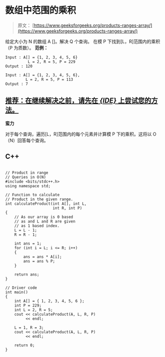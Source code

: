 # 数组中范围的乘积

> 原文： [https://www.geeksforgeeks.org/products-ranges-array/](https://www.geeksforgeeks.org/products-ranges-array/)

给定大小为 N 的数组 A []。解决 Q 个查询。 在模 P 下找到[L，R]范围内的乘积（P 为质数）。
**范例：**

```
Input : A[] = {1, 2, 3, 4, 5, 6} 
          L = 2, R = 5, P = 229
Output : 120

Input : A[] = {1, 2, 3, 4, 5, 6},
         L = 2, R = 5, P = 113
Output : 7

```

## [推荐：在继续解决之前，请先在 ***<u>{IDE}</u>*** 上尝试您的方法。](https://ide.geeksforgeeks.org/)

**蛮力**

对于每个查询，遍历[L，R]范围内的每个元素并计算模 P 下的乘积。这将以 O（N）回答每个查询。

## C++ 

```

// Product in range  
// Queries in O(N) 
#include <bits/stdc++.h> 
using namespace std; 

// Function to calculate  
// Product in the given range. 
int calculateProduct(int A[], int L,  
                     int R, int P) 
{ 
    // As our array is 0 based  
    // as and L and R are given 
    // as 1 based index. 
    L = L - 1; 
    R = R - 1; 

    int ans = 1; 
    for (int i = L; i <= R; i++)  
    { 
        ans = ans * A[i]; 
        ans = ans % P; 
    } 

    return ans; 
} 

// Driver code 
int main() 
{ 
    int A[] = { 1, 2, 3, 4, 5, 6 }; 
    int P = 229; 
    int L = 2, R = 5; 
    cout << calculateProduct(A, L, R, P) 
         << endl; 

    L = 1, R = 3; 
    cout << calculateProduct(A, L, R, P)  
         << endl; 

    return 0; 
} 

```